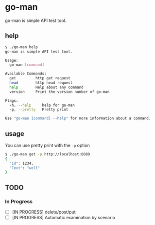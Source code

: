 go-man
===
go-man is simple API test tool.

## help

```sh
$ ./go-man help
go-man is simple API test tool.

Usage:
  go-man [command]

Available Commands:
  get         http get request
  head        http head request
  help        Help about any command
  version     Print the version number of go-man

Flags:
  -h, --help     help for go-man
  -p, --pretty   Pretty print

Use "go-man [command] --help" for more information about a command.
```

## usage
You can use pretty print with the ```-p``` option

```sh
$ ./go-man get -p http://localhost:8080
{
  "Id": 1234,
  "Text": "well"
}
```

## TODO
### In Progress
- [ ] [IN PROGRESS] delete/post/put
- [ ] [IN PROGRESS] Automatic examination by scenario

